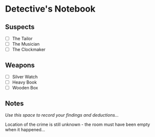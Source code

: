 # Detective's Notebook

## Suspects
- [ ] The Tailor
- [ ] The Musician
- [ ] The Clockmaker

## Weapons
- [ ] Silver Watch
- [ ] Heavy Book
- [ ] Wooden Box

## Notes
*Use this space to record your findings and deductions...*

Location of the crime is still unknown - the room must have been empty when it happened...

